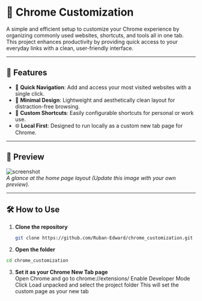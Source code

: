 # 🚀 Chrome Customization

A simple and efficient setup to customize your Chrome experience by organizing commonly used websites, shortcuts, and tools all in one tab. This project enhances productivity by providing quick access to your everyday links with a clean, user-friendly interface.

---

## 🌟 Features

- 🧭 **Quick Navigation**: Add and access your most visited websites with a single click.
- 🎨 **Minimal Design**: Lightweight and aesthetically clean layout for distraction-free browsing.
- 🧩 **Custom Shortcuts**: Easily configurable shortcuts for personal or work use.
- 🌐 **Local First**: Designed to run locally as a custom new tab page for Chrome.

---

## 📸 Preview

![screenshot](assets/screenshot.png)  
*A glance at the home page layout (Update this image with your own preview).*

---

## 🛠️ How to Use

1. **Clone the repository**  
   ```bash
   git clone https://github.com/Ruban-Edward/chrome_customization.git
   ```
   
2. **Open the folder**  
```bash
cd chrome_customization
```

3. **Set it as your Chrome New Tab page**  
Open Chrome and go to chrome://extensions/
Enable Developer Mode
Click Load unpacked and select the project folder
This will set the custom page as your new tab
